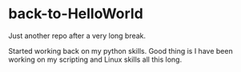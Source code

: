 # back-to-HelloWorld
Just another repo after a very long break.

Started working back on my python skills. Good thing is I have been working on my scripting and Linux skills all this long. 

